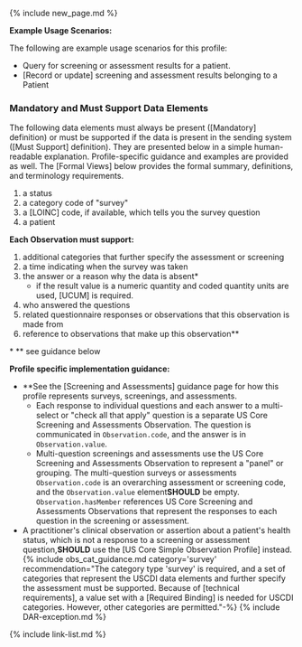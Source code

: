 {% include new_page.md %}

**Example Usage Scenarios:**

The following are example usage scenarios for this profile:

-  Query for screening or assessment results for a patient.
-  [Record or update] screening and assessment results belonging to a Patient

### Mandatory and Must Support Data Elements


The following data elements must always be present ([Mandatory] definition) or must be supported if the data is present in the sending system ([Must Support] definition). They are presented below in a simple human-readable explanation. Profile-specific guidance and examples are provided as well. The [Formal Views] below provides the formal summary, definitions, and terminology requirements.

1. a status
1. a category code of "survey"
1. a [LOINC] code, if available, which tells you the survey question
1. a patient

**Each Observation must support:**

1. additional categories that further specify the assessment or screening
2. a time indicating when the survey was taken
3. the answer or a reason why the data is absent*
   - if the result value is a numeric quantity and coded quantity units are used, [UCUM] is required.
4. who answered the questions
5. related questionnaire responses or observations that this observation is made from
6. reference to observations that make up this observation**

\* \*\* see guidance below

**Profile specific implementation guidance:**
- \*\*See the [Screening and Assessments] guidance page for how this profile represents surveys, screenings, and assessments.
  - Each response to individual questions and each answer to a multi-select or "check all that apply" question is a separate US Core Screening and Assessments Observation. The question is communicated in `Observation.code`, and the answer is in `Observation.value`.
  - Multi-question screenings and assessments use the US Core Screening and Assessments Observation to represent a "panel" or grouping. The multi-question surveys or assessments  `Observation.code` is an overarching assessment or screening code, and the `Observation.value` element**SHOULD** be empty. `Observation.hasMember` references US Core Screening and Assessments Observations that represent the responses to each question in the screening or assessment. 
- A practitioner's clinical observation or assertion about a patient's health status, which is not a response to a screening or assessment question,**SHOULD** use the [US Core Simple Observation Profile] instead.
{% include obs_cat_guidance.md category='survey' recommendation="The category type 'survey' is required, and a set of categories that represent the USCDI data elements and further specify the assessment must be supported. Because of [technical requirements], a value set with a [Required Binding] is needed for USCDI categories. However, other categories are permitted."-%}
{% include DAR-exception.md %}

{% include link-list.md %}
